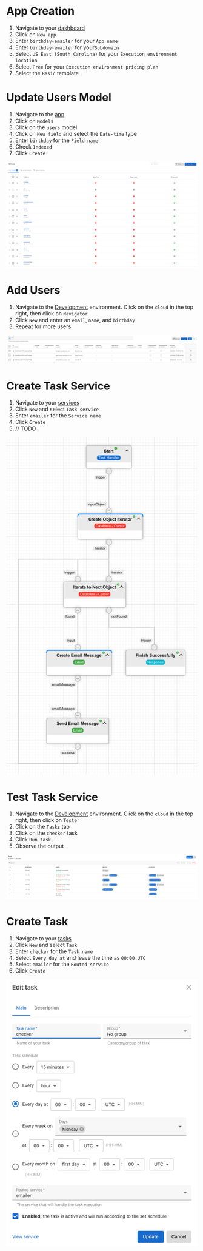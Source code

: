 # App Creation

1. Navigate to your [dashboard](https://designer.altogic.com/users/63939a921bfc9782cc125f5b/apps)
2. Click on `New app`
3. Enter `birthday-emailer` for your `App name`
4. Enter `birthday-emailer` for your`Subdomain`
5. Select `US East (South Carolina)` for your `Execution environment location`
6. Select `Free` for your `Execution environment pricing plan`
7. Select the `Basic` template

# Update Users Model

1. Navigate to the [app](https://designer.altogic.com/users/63939a921bfc9782cc125f5b/apps/63939b17fc196d5d5833602b/snaps/63939b17fc196d5d5833602c/home)
2. Click on `Models`
3. Click on the `users` model
4. Click on `New field` and select the `Date-time` type
5. Enter `birthday` for the `Field name`
6. Check `Indexed`
7. Click `Create`

![users-model][users-model]

# Add Users

1. Navigate to the [Development](https://navigator.altogic.com/apps/63939b17fc196d5d5833602b/envs/63939b17fc196d5d5833603a/database) environment. Click on the `cloud` in the top right, then click on `Navigator`
2. Click `New` and enter an `email`, `name`, and `birthday`
3. Repeat for more users

![users][users]

# Create Task Service

1. Navigate to your [services](https://designer.altogic.com/users/63939a921bfc9782cc125f5b/apps/63939b17fc196d5d5833602b/snaps/63939b17fc196d5d5833602c/services)
2. Click `New` and select `Task service`
3. Enter `emailer` for the `Service name`
4. Click `Create`
5. // TODO

![task-service][task-service]

# Test Task Service

1. Navigate to the [Development](https://tester.altogic.com/users/63939a921bfc9782cc125f5b/apps/63939b17fc196d5d5833602b/envs/63939b17fc196d5d5833603a/tests) environment. Click on the `cloud` in the top right, then click on `Tester`
2. Click on the `Tasks` tab
3. Click on the `checker` task
4. Click `Run task`
5. Observe the output

![tester][tester]

# Create Task

1. Navigate to your [tasks](https://designer.altogic.com/users/63939a921bfc9782cc125f5b/apps/63939b17fc196d5d5833602b/snaps/63939b17fc196d5d5833602c/tasks)
2. Click `New` and select `Task`
3. Enter `checker` for the `Task name`
4. Select `Every day at` and leave the time as `00:00 UTC`
5. Select `emailer` for the `Routed service`
6. Click `Create`

![task][task]

[users-model]: images/users-model.png
[users]: images/users.png
[task-service]: images/task-service.png
[task]: images/task.png
[tester]: images/tester.png
